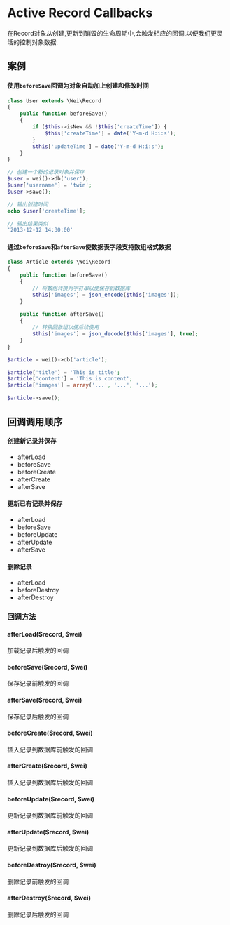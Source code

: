 Active Record Callbacks
=======================

在Record对象从创建,更新到销毁的生命周期中,会触发相应的回调,以便我们更灵活的控制对象数据.

案例
----

#### 使用`beforeSave`回调为对象自动加上创建和修改时间

```php
class User extends \Wei\Record
{
    public function beforeSave()
    {
        if ($this->isNew && !$this['createTime']) {
            $this['createTime'] = date('Y-m-d H:i:s');
        }
        $this['updateTime'] = date('Y-m-d H:i:s');
    }
}

// 创建一个新的记录对象并保存
$user = wei()->db('user');
$user['username'] = 'twin';
$user->save();

// 输出创建时间
echo $user['createTime'];

// 输出结果类似
'2013-12-12 14:30:00'
```

#### 通过`beforeSave`和`afterSave`使数据表字段支持数组格式数据

```php
class Article extends \Wei\Record
{
    public function beforeSave()
    {
        // 将数组转换为字符串以便保存到数据库
        $this['images'] = json_encode($this['images']);
    }
    
    public function afterSave()
    {
        // 转换回数组以便后续使用
        $this['images'] = json_decode($this['images'], true);
    }
}

$article = wei()->db('article');

$article['title'] = 'This is title';
$article['content'] = 'This is content';
$article['images'] = array('...', '...', '...');

$article->save();
```

回调调用顺序
-----------

#### 创建新记录并保存

* afterLoad
* beforeSave
* beforeCreate
* afterCreate
* afterSave

#### 更新已有记录并保存

* afterLoad
* beforeSave
* beforeUpdate
* afterUpdate
* afterSave

#### 删除记录

* afterLoad
* beforeDestroy
* afterDestroy

### 回调方法

#### afterLoad($record, $wei)
加载记录后触发的回调

#### beforeSave($record, $wei)
保存记录前触发的回调

#### afterSave($record, $wei)
保存记录后触发的回调

#### beforeCreate($record, $wei)
插入记录到数据库前触发的回调

#### afterCreate($record, $wei)
插入记录到数据库后触发的回调

#### beforeUpdate($record, $wei)
更新记录到数据库前触发的回调

#### afterUpdate($record, $wei)
更新记录到数据库后触发的回调

#### beforeDestroy($record, $wei)
删除记录前触发的回调

#### afterDestroy($record, $wei)
删除记录后触发的回调